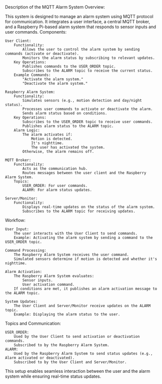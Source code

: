 Description of the MQTT Alarm System
Overview:

This system is designed to manage an alarm system using MQTT protocol for communication. It integrates a user interface, a central MQTT broker, and a Raspberry Pi-based alarm system that responds to sensor inputs and user commands.
Components:

    User Client:
        Functionality:
            Allows the user to control the alarm system by sending commands (activate or deactivate).
            Monitors the alarm status by subscribing to relevant updates.
        Key Operations:
            Publishes commands to the USER_ORDER topic.
            Subscribes to the ALARM topic to receive the current status.
        Example Commands:
            "Activate the alarm system."
            "Deactivate the alarm system."

    Raspberry Alarm System:
        Functionality:
            Simulates sensors (e.g., motion detection and day/night status).
            Processes user commands to activate or deactivate the alarm.
            Sends alarm status based on conditions.
        Key Operations:
            Subscribes to the USER_ORDER topic to receive user commands.
            Publishes alarm status to the ALARM topic.
        Alarm Logic:
            The alarm activates if:
                Motion is detected.
                It's nighttime.
                The user has activated the system.
            Otherwise, the alarm remains off.

    MQTT Broker:
        Functionality:
            Acts as the communication hub.
            Routes messages between the user client and the Raspberry Alarm System.
        Topics:
            USER_ORDER: For user commands.
            ALARM: For alarm status updates.

    Server/Monitor:
        Functionality:
            Displays real-time updates on the status of the alarm system.
            Subscribes to the ALARM topic for receiving updates.

Workflow:

    User Input:
        The user interacts with the User Client to send commands.
        Example: Activating the alarm system by sending a command to the USER_ORDER topic.

    Command Processing:
        The Raspberry Alarm System receives the user command.
        Simulated sensors determine if motion is detected and whether it's nighttime.

    Alarm Activation:
        The Raspberry Alarm System evaluates:
            Sensor inputs.
            User activation command.
        If conditions are met, it publishes an alarm activation message to the ALARM topic.

    System Updates:
        The User Client and Server/Monitor receive updates on the ALARM topic.
        Example: Displaying the alarm status to the user.

Topics and Communication:

    USER_ORDER:
        Used by the User Client to send activation or deactivation commands.
        Subscribed to by the Raspberry Alarm System.
    ALARM:
        Used by the Raspberry Alarm System to send status updates (e.g., Alarm activated or deactivated).
        Subscribed to by the User Client and Server/Monitor.

This setup enables seamless interaction between the user and the alarm system while ensuring real-time status updates.

